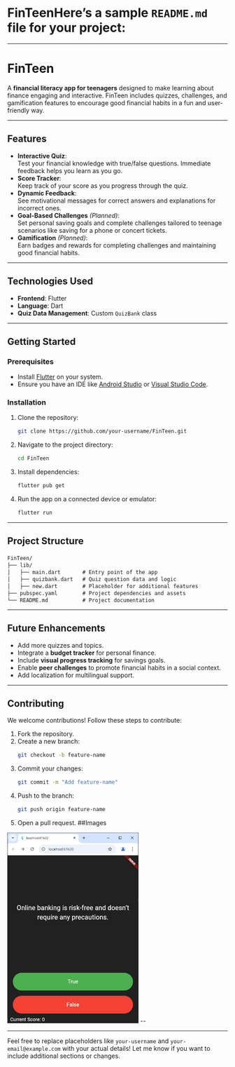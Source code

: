 # FinTeenHere’s a sample `README.md` file for your project:

---

# **FinTeen**  
A **financial literacy app for teenagers** designed to make learning about finance engaging and interactive. FinTeen includes quizzes, challenges, and gamification features to encourage good financial habits in a fun and user-friendly way.

---

## **Features**
- **Interactive Quiz**:  
  Test your financial knowledge with true/false questions. Immediate feedback helps you learn as you go.  
- **Score Tracker**:  
  Keep track of your score as you progress through the quiz.  
- **Dynamic Feedback**:  
  See motivational messages for correct answers and explanations for incorrect ones.  
- **Goal-Based Challenges** *(Planned)*:  
  Set personal saving goals and complete challenges tailored to teenage scenarios like saving for a phone or concert tickets.  
- **Gamification** *(Planned)*:  
  Earn badges and rewards for completing challenges and maintaining good financial habits.

---

## **Technologies Used**
- **Frontend**: Flutter  
- **Language**: Dart  
- **Quiz Data Management**: Custom `QuizBank` class  

---

## **Getting Started**

### Prerequisites
- Install [Flutter](https://flutter.dev/docs/get-started/install) on your system.
- Ensure you have an IDE like [Android Studio](https://developer.android.com/studio) or [Visual Studio Code](https://code.visualstudio.com/).

### Installation
1. Clone the repository:  
   ```bash
   git clone https://github.com/your-username/FinTeen.git
   ```
2. Navigate to the project directory:  
   ```bash
   cd FinTeen
   ```
3. Install dependencies:  
   ```bash
   flutter pub get
   ```
4. Run the app on a connected device or emulator:  
   ```bash
   flutter run
   ```

---

## **Project Structure**
```
FinTeen/
├── lib/
│   ├── main.dart       # Entry point of the app
│   ├── quizbank.dart   # Quiz question data and logic
│   ├── new.dart        # Placeholder for additional features
├── pubspec.yaml        # Project dependencies and assets
└── README.md           # Project documentation
```

---

## **Future Enhancements**
- Add more quizzes and topics.
- Integrate a **budget tracker** for personal finance.
- Include **visual progress tracking** for savings goals.
- Enable **peer challenges** to promote financial habits in a social context.
- Add localization for multilingual support.

---

## **Contributing**
We welcome contributions! Follow these steps to contribute:  
1. Fork the repository.  
2. Create a new branch:  
   ```bash
   git checkout -b feature-name
   ```
3. Commit your changes:  
   ```bash
   git commit -m "Add feature-name"
   ```
4. Push to the branch:  
   ```bash
   git push origin feature-name
   ```
5. Open a pull request.
##Images
<img src="img1.PNG" alt="quiz" width="300"/>
--


---

Feel free to replace placeholders like `your-username` and `your-email@example.com` with your actual details! Let me know if you want to include additional sections or changes.
